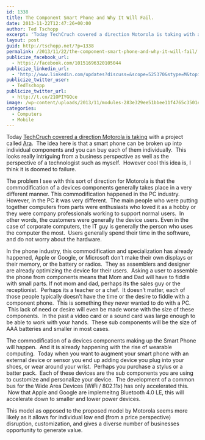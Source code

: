 ```yaml
---
id: 1338
title: The Component Smart Phone and Why It Will Fail.
date: 2013-11-22T12:47:26+00:00
author: Ted Tschopp
excerpt: 'Today TechCruch covered a direction Motorola is taking with a project called Ara.  The idea here is that a smart phone can be broken up into individual components and you can buy each of them individually.  This looks really intriguing from a business perspective as well as the perspective of a technologist such as myself.  However cool this idea is, I think it is doomed to failure. '
layout: post
guid: http://tschopp.net/?p=1338
permalink: /2013/11/22/the-component-smart-phone-and-why-it-will-fail/
publicize_facebook_url:
  - https://facebook.com/10151696320105044
publicize_linkedin_url:
  - 'http://www.linkedin.com/updates?discuss=&scope=525370&stype=M&topic=5809753820560883712&type=U&a=fdIc'
publicize_twitter_user:
  - TedTschopp
publicize_twitter_url:
  - http://t.co/21OPIYGQce
image: /wp-content/uploads/2013/11/modules-283e329ee51bbee11f4765c3501e7d1b.jpg
categories:
  - Computers
  - Mobile
---
```

Today <a href="http://techcrunch.com/2013/11/22/motorola-taps-3d-systems-to-produce-parts-for-its-crazy-modular-smartphones/" target="_blank" rel="noopener noreferrer">TechCruch covered a direction Motorola is taking</a> with a project called <a href="http://www.dscout.com/ara#" target="_blank" rel="noopener noreferrer">Ara</a>.  The idea here is that a smart phone can be broken up into individual components and you can buy each of them individually.  This looks really intriguing from a business perspective as well as the perspective of a technologist such as myself.  However cool this idea is, I think it is doomed to failure.

The problem I see with this sort of direction for Motorola is that the commodification of a devices components generally takes place in a very different manner. This commodification happened in the PC industry. However, in the PC it was very different.  The main people who were putting together computers from parts were enthusiasts who loved it as a hobby or they were company professionals working to support normal users.  In other words, the customers were generally the device users. Even in the case of corporate computers, the IT guy is generally the person who uses the computer the most.  Users generally spend their time in the software, and do not worry about the hardware.

In the phone industry, this commodification and specialization has already happened, Apple or Google, or Microsoft don&#8217;t make their own displays or their memory, or the battery or radios.  They as assemblers and designer are already optimizing the device for their users.  Asking a user to assemble the phone from components means that Mom and Dad will have to fiddle with small parts. If not mom and dad, perhaps its the sales guy or the receptionist.  Perhaps its a teacher or a chef.  It doesn&#8217;t matter, each of those people typically doesn&#8217;t have the time or the desire to fiddle with a component phone.  This is something they never wanted to do with a PC.  This lack of need or desire will even be made worse with the size of these components.  In the past a video card or a sound card was large enough to be able to work with your hands.  These sub components will be the size of AAA batteries and smaller in most cases.

The commodification of a devices components making up the Smart Phone will happen.  And it is already happening with the rise of wearable computing.  Today when you want to augment your smart phone with an external device or sensor you end up adding device you plug into your shoes, or wear around your wrist.  Perhaps you purchase a stylus or a batter pack.  Each of these devices are the sub components you are using to customize and personalize your device.  The development of a common bus for the Wide Area Devices (WiFi / 802.11x) has only accelerated this.  Now that Apple and Google are implemeitng Bluetooth 4.0 LE, this will accelerate down to smaller and lower power devices.

This model as opposed to the proposed model by Motorola seems more likely as it allows for individual low end (from a price perspective) disruption, customization, and gives a diverse number of businesses opportunity to generate value.
